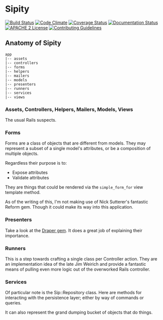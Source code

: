 # Sipity

[![Build Status](https://travis-ci.org/jeremyf/sipity.png?branch=master)](https://travis-ci.org/jeremyf/sipity)
[![Code Climate](https://codeclimate.com/github/jeremyf/sipity.png)](https://codeclimate.com/github/jeremyf/sipity)
[![Coverage Status](https://img.shields.io/coveralls/jeremyf/sipity.svg)](https://coveralls.io/r/jeremyf/sipity)
[![Documentation Status](http://inch-ci.org/github/jeremyf/sipity.svg?branch=master)](http://inch-ci.org/github/jeremyf/sipity)
[![APACHE 2 License](http://img.shields.io/badge/APACHE2-license-blue.svg)](./LICENSE)
[![Contributing Guidelines](http://img.shields.io/badge/CONTRIBUTING-Guidelines-blue.svg)](./CONTRIBUTING.md)

## Anatomy of Sipity

```
app
|-- assets
|-- controllers
|-- forms
|-- helpers
|-- mailers
|-- models
|-- presenters
|-- runners
|-- services
|-- views
```

### Assets, Controllers, Helpers, Mailers, Models, Views

The usual Rails suspects.

### Forms

Forms are a class of objects that are different from models. They may represent
a subset of a single model's attributes, or be a composition of multiple
objects.

Regardless their purpose is to:

* Expose attributes
* Validate attributes

They are things that could be rendered via the `simple_form_for` view template
method.

As of the writing of this, I'm not making use of Nick Sutterer's fantastic
Reform gem. Though it could make its way into this application.

### Presenters

Take a look at the [Draper gem](https://github.com/drapergem/draper). It does a
great job of explaining their importance.

### Runners

This is a step towards crafting a single class per Controller action.
They are an implementation idea of the late Jim Weirich and provide a fantastic
means of pulling even more logic out of the overworked Rails controller.

### Services

Of particular note is the Sip::Repository class. Here are methods for
interacting with the persistence layer; either by way of commands or queries.

It can also represent the grand dumping bucket of objects that do things.
